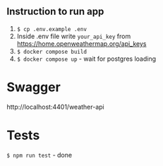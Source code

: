 ## Instruction to run app

1. `$ cp .env.example .env`
2. Inside .env file write `your_api_key` from https://home.openweathermap.org/api_keys
3. `$ docker compose build`
4. `$ docker compose up` - wait for postgres loading

# Swagger

http://localhost:4401/weather-api

# Tests

`$ npm run test` - done
